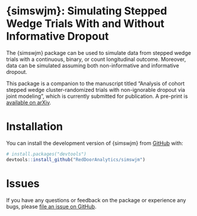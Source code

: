 
<!-- README.md is generated from README.Rmd. Please edit that file -->

# {simswjm}: Simulating Stepped Wedge Trials With and Without Informative Dropout

<!-- badges: start -->
<!-- badges: end -->

The {simswjm} package can be used to simulate data from stepped wedge
trials with a continuous, binary, or count longitudinal outcome.
Moreover, data can be simulated assuming both non-informative and
informative dropout.

This package is a companion to the manuscript titled “Analysis of cohort
stepped wedge cluster-randomized trials with non-ignorable dropout via
joint modeling”, which is currently submitted for publication. A
pre-print is [available on arXiv](https://arxiv.org/abs/2404.14840).

# Installation

You can install the development version of {simswjm} from
[GitHub](https://github.com/RedDoorAnalytics/simswjm) with:

``` r
# install.packages("devtools")
devtools::install_github("RedDoorAnalytics/simswjm")
```

# Issues

If you have any questions or feedback on the package or experience any
bugs, please [file an issue on
GitHub](https://github.com/RedDoorAnalytics/simswjm/issues).
